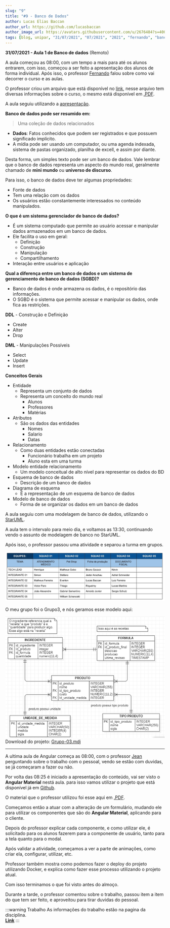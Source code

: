 ```yaml
---
slug: "9"
title: "#9 - Banco de Dados"
author: Lucas Elias Baccan
author_url: https://github.com/lucasbaccan
author_image_url: https://avatars.githubusercontent.com/u/2676484?s=400&v=4
tags: [blog, unipar, "31/07/2021", "07/2021", "2021", "fernando", "banco de dados", "remoto"]
---
```


**31/07/2021 - Aula 1 de Banco de dados** (Remoto)

A aula começou as 08:00, com um tempo a mais para até os alunos entrarem, com isso, começou a ser feito a apresentação dos alunos de forma individual. Após isso, o professor [Fernando](/professores/fernando) falou sobre como vai decorrer o curso e as aulas.

O professor criou um arquivo que está disponível no [link](https://bit.ly/pos_bd), nesse arquivo tem diversas informações sobre o curso, o mesmo está disponível em [.PDF](/docs/aula-9/Banco-de-dados.pdf).

A aula seguiu utilizando a [apresentação](/docs/aula-9/Banco-de-dados-slides.pdf).

**Banco de dados pode ser resumido em:**

> Uma coleção de dados relacionados

- **Dados**: Fatos conhecidos que podem ser registrados e que possuem significado implícito.
- A mídia pode ser usando um computador, ou uma agenda indexada, sistema de pastas organizado, planilha de excell, e assim por diante.

Desta forma, um simples texto pode ser um banco de dados. Vale lembrar que o banco de dados representa um aspecto do mundo real,
geralmente chamado de **mini mundo** ou **universo de discurso**.

Para isso, o banco de dados deve ter algumas propriedades:
- Fonte de dados
- Tem uma relação com os dados 
- Os usuários estão constantemente interessados no conteúdo manipulados.

**O que é um sistema gerenciador de banco de dados?**
- É um sistema computado que permite ao usuário acessar e manipular dados armazenados em um banco de dados.
- Ele facilita o uso em geral:
  - Definição
  - Construção
  - Manipulação
  - Compartilhamento
- Interação entre usuários e aplicação

**Qual a diferença entre um banco de dados e um sistema de gerenciamento de banco de dados (SGBD)?**
- Banco de dados é onde armazena os dados, é o repositório das informações.
- O SGBD é o sistema que permite acessar e manipular os dados, onde fica as restrições.

**DDL** - Construção e Definição
- Create
- Alter
- Drop

**DML** - Manipulações Possíveis
- Select
- Update
- Insert

**Conceitos Gerais**
- Entidade
  - Representa um conjunto de dados
  - Representa um conceito do mundo real
    - Alunos
    - Professores
    - Matérias
- Atributos
  - São os dados das entidades
    - Nomes
    - Salario
    - Datas
- Relacionamento
  - Como duas entidades estão conectadas
    - Funcionário trabalha em um projeto
    - Aluno esta em uma turma
- Modelo entidade relacionamento
  - Um modelo conceitual de alto nível para representar os dados do BD
- Esquema de banco de dados
  - Descrição de um banco de dados
- Diagrama de esquema
  - É a representação de um esquema de banco de dados
- Modelo de banco de dados
  - Forma de se organizar os dados em um banco de dados

A aula seguiu com uma modelagem de banco de dados, utilizando o [StarUML](https://staruml.io/).

A aula tem o intervalo para meio dia, e voltamos as 13:30, continuando vendo o assunto de modelagem de banco no StarUML.

Após isso, o professor passou uma atividade e separou a turma em grupos.

![Alunos](/docs/aula-9/Alunos.jpg)

O meu grupo foi o Grupo3, e nós geramos esse modelo aqui:

![Alunos](/docs/aula-9/Grupo-03.png)
Download do projeto: [Grupo-03.mdj](/docs/aula-9/Grupo-03.mdj)


------------

A ultima aula de Angular começa as 08:00, com o professor [Jean](/professores/jean) perguntando sobre o trabalho com o pessoal, vendo se estão com duvidas, se já começaram a fazer ou não.

Por volta das 08:25 é iniciado a apresentação do conteúdo, vai ser visto o **Angular Material** nestá aula. para isso vamos utilizar o projeto que está disponível já em [Github](https://github.com/pos-unipar/app-unipar4).

O material que o professor utilizou foi esse aqui em [.PDF](/docs/aula-8/angular-aula4.pdf).

Começamos então a atuar com a alteração de um formulário, mudando ele para utilizar os componentes que são do **Angular Material**, aplicando para o cliente.

Depois do professor explicar cada componente, e como utilizar ele, é solicitado para os alunos fazerem para a componente de usuário, tanto para a tela quanto para o modal.

Após validar a atividade, começamos a ver a parte de animações, como criar ela, configurar, utilizar, etc. 

Professor também mostra como podemos fazer o deploy do projeto utilizando Docker, e explica como fazer esse processo utilizando o projeto atual.

Com isso terminamos o que foi visto antes do almoço.

Durante a tarde, o professor comentou sobre o trabalho, passou item a item do que tem ser feito, e aproveitou para tirar duvidas do pessoal.

:::warning Trabalho
As informações do trabalho estão na pagina da disciplina.  
[**Link**](/docs/angular#trabalho-final)
:::